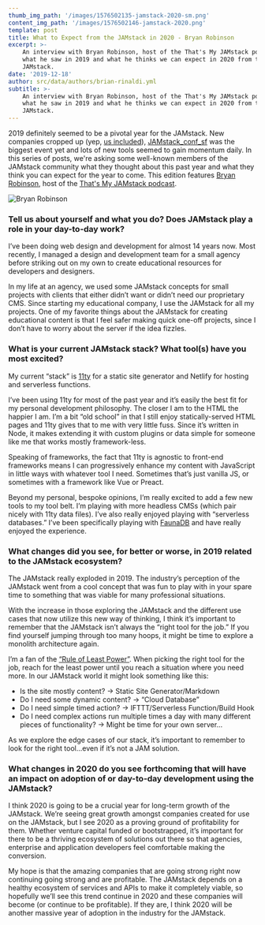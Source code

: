 ```yaml
---
thumb_img_path: '/images/1576502135-jamstack-2020-sm.png'
content_img_path: '/images/1576502146-jamstack-2020.png'
template: post
title: What to Expect from the JAMstack in 2020 - Bryan Robinson
excerpt: >-
    An interview with Bryan Robinson, host of the That's My JAMstack podcast, on
    what he saw in 2019 and what he thinks we can expect in 2020 from the
    JAMstack.
date: '2019-12-18'
author: src/data/authors/brian-rinaldi.yml
subtitle: >-
    An interview with Bryan Robinson, host of the That's My JAMstack podcast, on
    what he saw in 2019 and what he thinks we can expect in 2020 from the
    JAMstack.
---
```


2019 definitely seemed to be a pivotal year for the JAMstack. New companies cropped up (yep, [us included](https://www.stackbit.com/)), [JAMstack_conf_sf](https://jamstackconf.com/sf/) was the biggest event yet and lots of new tools seemed to gain momentum daily. In this series of posts, we're asking some well-known members of the JAMstack community what they thought about this past year and what they think you can expect for the year to come. This edition features [Bryan Robinson](https://twitter.com/brob), host of the [That's My JAMstack podcast](https://thatsmyjamstack.com/).

![Bryan Robinson](/images/1576683864-bryanrobinson.jpg)

### Tell us about yourself and what you do? Does JAMstack play a role in your day-to-day work?

I’ve been doing web design and development for almost 14 years now. Most recently, I managed a design and development team for a small agency before striking out on my own to create educational resources for developers and designers.

In my life at an agency, we used some JAMstack concepts for small projects with clients that either didn’t want or didn’t need our proprietary CMS. Since starting my educational company, I use the JAMstack for all my projects. One of my favorite things about the JAMstack for creating educational content is that I feel safer making quick one-off projects, since I don’t have to worry about the server if the idea fizzles.

### What is your current JAMstack stack? What tool(s) have you most excited?

My current “stack” is [11ty](https://www.11ty.dev/) for a static site generator and Netlify for hosting and serverless functions.

I’ve been using 11ty for most of the past year and it’s easily the best fit for my personal development philosophy. The closer I am to the HTML the happier I am. I’m a bit “old school” in that I still enjoy statically-served HTML pages and 11ty gives that to me with very little fuss. Since it’s written in Node, it makes extending it with custom plugins or data simple for someone like me that works mostly framework-less.

Speaking of frameworks, the fact that 11ty is agnostic to front-end frameworks means I can progressively enhance my content with JavaScript in little ways with whatever tool I need. Sometimes that’s just vanilla JS, or sometimes with a framework like Vue or Preact.

Beyond my personal, bespoke opinions, I’m really excited to add a few new tools to my tool belt. I’m playing with more headless CMSs (which pair nicely with 11ty data files). I’ve also really enjoyed playing with “serverless databases.” I’ve been specifically playing with [FaunaDB](https://fauna.com/) and have really enjoyed the experience.

### What changes did you see, for better or worse, in 2019 related to the JAMstack ecosystem?

The JAMstack really exploded in 2019. The industry’s perception of the JAMstack went from a cool concept that was fun to play with in your spare time to something that was viable for many professional situations.

With the increase in those exploring the JAMstack and the different use cases that now utilize this new way of thinking, I think it’s important to remember that the JAMstack isn’t always the “right tool for the job.” If you find yourself jumping through too many hoops, it might be time to explore a monolith architecture again.

I’m a fan of the [“Rule of Least Power”](https://blog.logrocket.com/what-the-rule-of-least-power-means-for-modern-developers-b846010a8595/). When picking the right tool for the job, reach for the least power until you reach a situation where you need more. In our JAMstack world it might look something like this:

-   Is the site mostly content? -> Static Site Generator/Markdown
-   Do I need some dynamic content? -> “Cloud Database”
-   Do I need simple timed action? -> IFTTT/Serverless Function/Build Hook
-   Do I need complex actions run multiple times a day with many different pieces of functionality? -> Might be time for your own server...

As we explore the edge cases of our stack, it’s important to remember to look for the right tool...even if it’s not a JAM solution.

### What changes in 2020 do you see forthcoming that will have an impact on adoption of or day-to-day development using the JAMstack?

I think 2020 is going to be a crucial year for long-term growth of the JAMstack. We’re seeing great growth amongst companies created for use on the JAMstack, but I see 2020 as a proving ground of profitability for them. Whether venture capital funded or bootstrapped, it’s important for there to be a thriving ecosystem of solutions out there so that agencies, enterprise and application developers feel comfortable making the conversion.

My hope is that the amazing companies that are going strong right now continuing going strong and are profitable. The JAMstack depends on a healthy ecosystem of services and APIs to make it completely viable, so hopefully we’ll see this trend continue in 2020 and these companies will become (or continue to be profitable). If they are, I think 2020 will be another massive year of adoption in the industry for the JAMstack.
